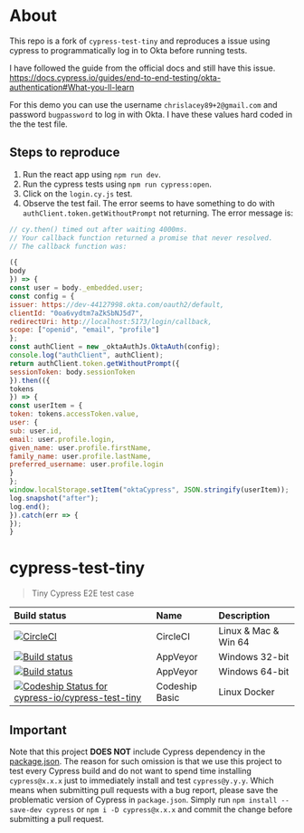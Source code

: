 # About 
This repo is a fork of `cypress-test-tiny` and reproduces a issue using cypress
to programmatically log in to Okta before running tests.

I have followed the guide from the official docs and still have this issue.
https://docs.cypress.io/guides/end-to-end-testing/okta-authentication#What-you-ll-learn

For this demo you can use the username `chrislacey89+2@gmail.com` and password
`bugpassword` to log in with Okta. I have these values hard coded in the the
test file.

## Steps to reproduce
1. Run the react app using `npm run dev`.
1. Run the cypress tests using `npm run cypress:open`.
1. Click on the `login.cy.js` test.
1. Observe the test fail. The error seems to have something to do with
   `authClient.token.getWithoutPrompt` not returning.
The error message is: 
```js
// cy.then() timed out after waiting 4000ms.
// Your callback function returned a promise that never resolved.
// The callback function was:

({
body
}) => {
const user = body._embedded.user;
const config = {
issuer: https://dev-44127998.okta.com/oauth2/default,
clientId: "0oa6vydtm7aZkSbNJ5d7",
redirectUri: http://localhost:5173/login/callback,
scope: ["openid", "email", "profile"]
};
const authClient = new _oktaAuthJs.OktaAuth(config);
console.log("authClient", authClient);
return authClient.token.getWithoutPrompt({
sessionToken: body.sessionToken
}).then(({
tokens
}) => {
const userItem = {
token: tokens.accessToken.value,
user: {
sub: user.id,
email: user.profile.login,
given_name: user.profile.firstName,
family_name: user.profile.lastName,
preferred_username: user.profile.login
}
};
window.localStorage.setItem("oktaCypress", JSON.stringify(userItem));
log.snapshot("after");
log.end();
}).catch(err => {
});
}
```

# cypress-test-tiny

> Tiny Cypress E2E test case

Build status | Name | Description
:--- | :--- | :---
[![CircleCI](https://circleci.com/gh/cypress-io/cypress-test-tiny.svg?style=svg)](https://circleci.com/gh/cypress-io/cypress-test-tiny) | CircleCI | Linux & Mac & Win 64
[![Build status](https://ci.appveyor.com/api/projects/status/er7wpte7j00fsm8d/branch/master?svg=true)](https://ci.appveyor.com/project/cypress-io/cypress-test-tiny-fitqm/branch/master) | AppVeyor | Windows 32-bit
[![Build status](https://ci.appveyor.com/api/projects/status/bpwo4jpue61xsbi5/branch/master?svg=true)](https://ci.appveyor.com/project/cypress-io/cypress-test-tiny/branch/master) | AppVeyor | Windows 64-bit
[ ![Codeship Status for cypress-io/cypress-test-tiny](https://app.codeship.com/projects/98843020-d6d6-0135-402d-5207bc7a4d86/status?branch=master)](https://app.codeship.com/projects/263289) | Codeship Basic | Linux Docker

## Important

Note that this project **DOES NOT** include Cypress dependency in the [package.json](package.json). The reason for such omission is that we use this project to test every Cypress build and do not want to spend time installing `cypress@x.x.x` just to immediately install and test `cypress@y.y.y`. Which means when submitting pull requests with a bug report, please save the problematic version of Cypress in `package.json`. Simply run `npm install --save-dev cypress` or `npm i -D cypress@x.x.x` and commit the change before submitting a pull request.

